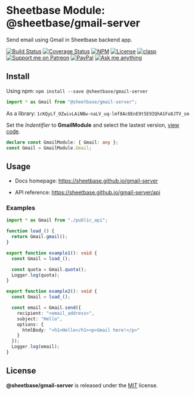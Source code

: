 # Sheetbase Module: @sheetbase/gmail-server

Send email using Gmail in Sheetbase backend app.

<!-- <block:header> -->

[![Build Status](https://travis-ci.com/sheetbase/gmail-server.svg?branch=master)](https://travis-ci.com/sheetbase/gmail-server) [![Coverage Status](https://coveralls.io/repos/github/sheetbase/gmail-server/badge.svg?branch=master)](https://coveralls.io/github/sheetbase/gmail-server?branch=master) [![NPM](https://img.shields.io/npm/v/@sheetbase/gmail-server.svg)](https://www.npmjs.com/package/@sheetbase/gmail-server) [![License][license_badge]][license_url] [![clasp][clasp_badge]][clasp_url] [![Support me on Patreon][patreon_badge]][patreon_url] [![PayPal][paypal_donate_badge]][paypal_donate_url] [![Ask me anything][ask_me_badge]][ask_me_url]

<!-- </block:header> -->

## Install

Using npm: `npm install --save @sheetbase/gmail-server`

```ts
import * as Gmail from "@sheetbase/gmail-server";
```

As a library: `1cKQyLf_OZwivLAiNBw-naLV_uq-lmf8AcOEnE9t5E9IQhA1Fo8JTV_sm`

Set the _Indentifier_ to **GmailModule** and select the lastest version, [view code](https://script.google.com/d/1cKQyLf_OZwivLAiNBw-naLV_uq-lmf8AcOEnE9t5E9IQhA1Fo8JTV_sm/edit?usp=sharing).

```ts
declare const GmailModule: { Gmail: any };
const Gmail = GmailModule.Gmail;
```

## Usage

- Docs homepage: https://sheetbase.github.io/gmail-server

- API reference: https://sheetbase.github.io/gmail-server/api

### Examples

```ts
import * as Gmail from "./public_api";

function load_() {
  return Gmail.gmail();
}

export function example1(): void {
  const Gmail = load_();

  const quota = Gmail.quota();
  Logger.log(quota);
}

export function example2(): void {
  const Gmail = load_();

  const email = Gmail.send({
    recipient: "<email_address>",
    subject: "Hello",
    options: {
      htmlBody: "<h1>Hello</h1><p>Gmail here!</p>"
    }
  });
  Logger.log(email);
}
```

## License

**@sheetbase/gmail-server** is released under the [MIT](https://github.com/sheetbase/gmail-server/blob/master/LICENSE) license.

<!-- <block:footer> -->

[license_badge]: https://img.shields.io/github/license/mashape/apistatus.svg
[license_url]: https://github.com/sheetbase/gmail-server/blob/master/LICENSE
[clasp_badge]: https://img.shields.io/badge/built%20with-clasp-4285f4.svg
[clasp_url]: https://github.com/google/clasp
[patreon_badge]: https://lamnhan.github.io/assets/images/badges/patreon.svg
[patreon_url]: https://www.patreon.com/lamnhan
[paypal_donate_badge]: https://lamnhan.github.io/assets/images/badges/paypal_donate.svg
[paypal_donate_url]: https://www.paypal.me/lamnhan
[ask_me_badge]: https://img.shields.io/badge/ask/me-anything-1abc9c.svg
[ask_me_url]: https://m.me/sheetbase

<!-- </block:footer> -->
